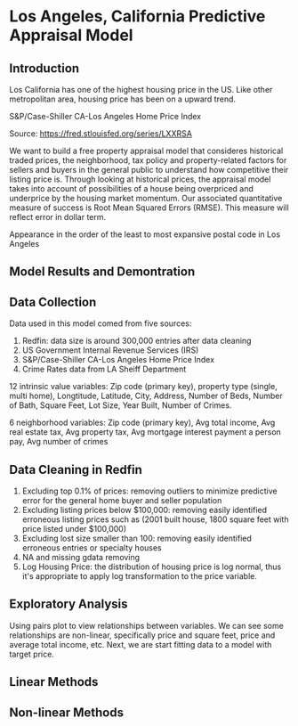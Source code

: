 # Los Angeles, California Predictive Appraisal Model

## Introduction


Los California has one of the highest housing price in the US. Like other metropolitan area, housing price has been on a upward trend.


S&P/Case-Shiller CA-Los Angeles Home Price Index

Source: https://fred.stlouisfed.org/series/LXXRSA

We want to build a free property appraisal model that consideres historical traded prices, the neighborhood, tax policy and property-related factors for sellers and buyers in the general public to understand how competitive their listing price is. Through looking at historical prices, the appraisal model takes into account of possibilities of a house being overpriced and underprice by the housing market momentum. Our associated quantitative measure of success is Root Mean Squared Errors (RMSE). This measure will reflect error in dollar term. 

Appearance in the order of the least to most expansive postal code in Los Angeles


## Model Results and Demontration

## Data Collection
Data used in this model comed from five sources:
1. Redfin: data size is around 300,000 entries after data cleaning
2. US Government Internal Revenue Services (IRS)
3. S&P/Case-Shiller CA-Los Angeles Home Price Index
4. Crime Rates data from LA Sheiff Department

12 intrinsic value variables: Zip code (primary key), property type (single, multi home), Longtitude, Latitude, City, Address, Number of Beds, Number of Bath, Square Feet, Lot Size, Year Built, Number of Crimes.

6 neighborhood variables: Zip code (primary key), Avg total income, Avg real estate tax, Avg property tax, Avg mortgage interest payment a person pay, Avg number of crimes


## Data Cleaning in Redfin
1. Excluding top 0.1% of prices: removing outliers to minimize predictive error for the general home buyer and seller population
2. Excluding listing prices below $100,000: removing easily identified erroneous listing prices such as (2001 built house, 1800 square feet with price listed under $100,000)
3. Excluding lost size smaller than 100: removing easily identified erroneous entries or specialty houses
4. NA and missing gdata removing 
5. Log Housing Price: the distribution of housing price is log normal, thus it's appropriate to apply log transformation to the price variable. 


## Exploratory Analysis
Using pairs plot to view relationships between variables. We can see some relationships are non-linear, specifically price and square feet, price and average total income, etc. Next, we are start fitting data to a model with target price.  

## Linear Methods



## Non-linear Methods





